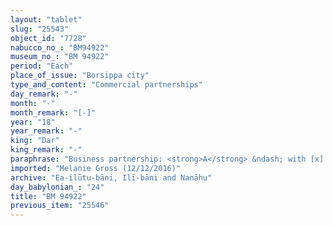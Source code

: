 ```yaml
---
layout: "tablet"
slug: "25543"
object_id: "7728"
nabucco_no_: "BM94922"
museum_no_: "BM 94922"
period: "Each"
place_of_issue: "Borsippa city"
type_and_content: "Commercial partnerships"
day_remark: "-"
month: "-"
month_remark: "[-]"
year: "18"
year_remark: "-"
king: "Dar"
king_remark: "-"
paraphrase: "Business partnership: <strong>A</strong> &ndash; with [x] amounts of silver &ndash; and <strong>B</strong> &ndash; with 1/3 mina and 5 shekels of silver &ndash; mutually invested in a business partnernship (<em>ana harrāni &scaron;akānu</em>). Broken clause.&nbsp; Witnesses and the scribe.<br /> &nbsp;<br /> <strong>A</strong> = Nab&ucirc;-&scaron;umu-i&scaron;kun/Nab&ucirc;-&scaron;umu-uṣur//Iddin-Papsukkal; <strong>B</strong> = Bēl-uballiṭ/Pada[...]//Ilī-bāni; Scribe = Nidinti-Bēl/Bēl-ahhē-iddin//Bēl-eṭēru<br /> &nbsp;"
imported: "Melanie Gross (12/12/2016)"
archive: "Ea-ilūtu-bāni, Ilī-bāni and Nanāhu"
day_babylonian_: "24"
title: "BM 94922"
previous_item: "25546"
---
```

